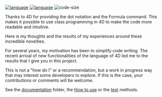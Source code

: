 [![language](https://img.shields.io/static/v1?label=language&message=4d&color=blue)](https://developer.4d.com/)
[![language](https://img.shields.io/github/languages/top/vdelachaux/classes.svg)](https://developer.4d.com/)
![code-size](https://img.shields.io/github/languages/code-size/vdelachaux/classes.svg)

Thanks to 4D for providing the dot notation and the Formula command. This makes it possible to use class programming in 4D to make the code more readable and intuitive.

Here is my thoughts and the results of my experiences around these incredible novelties. 

For several years, my motivation has been to simplify code writing. The recent arrival of new functionalities of the language of 4D led me to the results that I give you in this project.

This is not a "how do I" or a recommendation, but a work in progress way that may interest some developers to explore. If this is the case,  your contributions or comments will be welcome.

See the [documentation](Documentation/) folder, the [How to use](https://github.com/search?utf8=✓&q=repo%3Avdelachaux%2Fclasses+extension%3A4dm+filename%3AHTU_*.4dm&type=Code&ref=advsearch&l=&l=) or the [test](https://github.com/search?utf8=✓&q=repo%3Avdelachaux%2Fclasses+extension%3A4dm+filename%3Atest_*.4dm&type=Code&ref=advsearch&l=&l=) methods.
